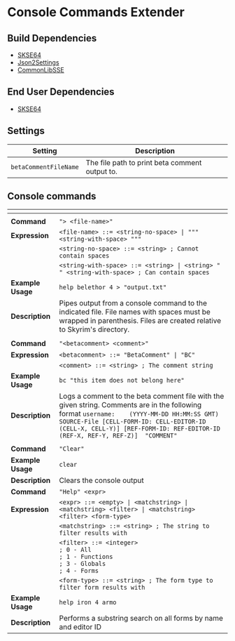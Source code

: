 # Console Commands Extender

## Build Dependencies
* [SKSE64](https://skse.silverlock.org/)
* [Json2Settings](https://github.com/Ryan-rsm-McKenzie/Json2Settings)
* [CommonLibSSE](https://github.com/Ryan-rsm-McKenzie/CommonLibSSE)

## End User Dependencies
* [SKSE64](https://skse.silverlock.org/)

## Settings
Setting | Description
--- | ---
`betaCommentFileName` | The file path to print beta comment output to.

## Console commands
<img width=120/> | <img width=120/>
--- | ---
<img width=120/> | <img width=120/>
**Command** | `"> <file-name>"`
**Expression** | `<file-name> ::= <string-no-space> \| """ <string-with-space> """`
<img width=120/> | `<string-no-space> ::= <string> ; Cannot contain spaces`
<img width=120/> | `<string-with-space> ::= <string> \| <string> " " <string-with-space> ; Can contain spaces`
**Example Usage** | `help belethor 4 > "output.txt"`
**Description** | Pipes output from a console command to the indicated file. File names with spaces must be wrapped in parenthesis. Files are created relative to Skyrim's directory.
<img width=120/> | <img width=120/>
**Command** | `"<betacomment> <comment>"`
**Expression** | `<betacomment> ::= "BetaComment" \| "BC"`
<img width=120/> | `<comment> ::= <string> ; The comment string`
**Example Usage** | `bc "this item does not belong here"`
**Description** | Logs a comment to the beta comment file with the given string. Comments are in the following format `username:	(YYYY-MM-DD HH:MM:SS GMT)	SOURCE-File	[CELL-FORM-ID: CELL-EDITOR-ID (CELL-X, CELL-Y)]	[REF-FORM-ID: REF-EDITOR-ID (REF-X, REF-Y, REF-Z)]	"COMMENT"`
<img width=120/> | <img width=120/>
**Command** | `"Clear"`
**Example Usage** | `clear`
**Description** | Clears the console output
**Command** | `"Help" <expr>`
**Expression** | `<expr> ::= <empty> \| <matchstring> \| <matchstring> <filter> \| <matchstring> <filter> <form-type>`
<img width=120/> | `<matchstring> ::= <string> ; The string to filter results with`
<img width=120/> | `<filter> ::= <integer>`<br>`; 0 - All`<br>`; 1 - Functions`<br>`; 3 - Globals`<br>`; 4 - Forms`
<img width=120/> | `<form-type> ::= <string> ; The form type to filter form results with`
**Example Usage** | `help iron 4 armo`
**Description** | Performs a substring search on all forms by name and editor ID
